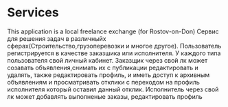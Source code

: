 # Services
This application is a local freelance exchange (for Rostov-on-Don)
Сервис для решения задач в различныйх сферах(Строительство,грузоперевозки и многое другое).
Пользователь регистрируется в качестве заказшика или исполнителя.
У каждого типа пользователя свой личный кабинет.
Заказщик через свой лк может созавать объявления,снимать их с публикации редактировать и удалять,
также редактировать профиль, и иметь доступ к архивным объявлениям и просматривать отклики c переходом на профиль исполнителя который оставил данный отклик.
Исполнитель через свой лк может добавлять выполненые заказы, редактировать профиль
